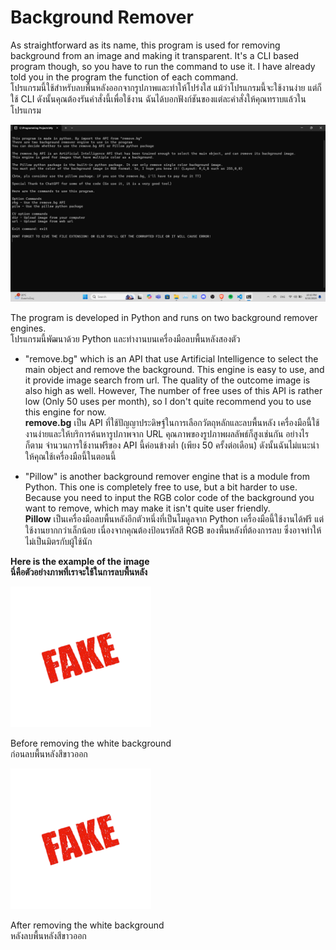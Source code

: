 # Background Remover
As straightforward as its name, this program is used for removing background from an image and making it transparent. It's a CLI based program though, so you have to run the command to use it. I have already told you in the program the function of each command.
<br/>
โปรแกรมนี้ใช้สำหรับลบพื้นหลังออกจากรูปภาพและทำให้โปร่งใส แม้ว่าโปรแกรมนี้จะใช้งานง่าย แต่ก็ใช้ CLI ดังนั้นคุณต้องรันคำสั่งนี้เพื่อใช้งาน ฉันได้บอกฟังก์ชันของแต่ละคำสั่งให้คุณทราบแล้วในโปรแกรม

![Overview](overview.png)

The program is developed in Python and runs on two background remover engines.
<br/>
โปรแกรมนี้พัฒนาด้วย Python และทำงานบนเครื่องมือลบพื้นหลังสองตัว
* "remove.bg" which is an API that use Artificial Intelligence to select the main object and remove the background. This engine is easy to use, and it provide image search from url. The quality of the outcome image is also high as well. However, The number of free uses of this API is rather low (Only 50 uses per month), so I don't quite recommend you to use this engine for now.<br/>
__remove.bg__ เป็น API ที่ใช้ปัญญาประดิษฐ์ในการเลือกวัตถุหลักและลบพื้นหลัง เครื่องมือนี้ใช้งานง่ายและให้บริการค้นหารูปภาพจาก URL คุณภาพของรูปภาพผลลัพธ์ก็สูงเช่นกัน อย่างไรก็ตาม จำนวนการใช้งานฟรีของ API นี้ค่อนข้างต่ำ (เพียง 50 ครั้งต่อเดือน) ดังนั้นฉันไม่แนะนำให้คุณใช้เครื่องมือนี้ในตอนนี้

* "Pillow" is another background remover engine that is a module from Python. This one is completely free to use, but a bit harder to use. Because you need to input the RGB color code of the background you want to remove, which may make it isn't quite user friendly.<br/>
__Pillow__ เป็นเครื่องมือลบพื้นหลังอีกตัวหนึ่งที่เป็นโมดูลจาก Python เครื่องมือนี้ใช้งานได้ฟรี แต่ใช้งานยากกว่าเล็กน้อย เนื่องจากคุณต้องป้อนรหัสสี RGB ของพื้นหลังที่ต้องการลบ ซึ่งอาจทำให้ไม่เป็นมิตรกับผู้ใช้นัก

**Here is the example of the image**
<br/>
**นี่คือตัวอย่างภาพที่เราจะใช้ในการลบพื้นหลัง**

![Before](before.png)

Before removing the white background
<br/>
ก่อนลบพื้นหลังสีขาวออก

![After](after.png)

After removing the white background
<br/>
หลังลบพื้นหลังสีขาวออก

